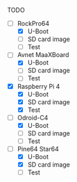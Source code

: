 TODO

* [ ] RockPro64
    * [x] U-Boot
    * [ ] SD card image
    * [ ] Test
* [ ] Avnet MaaXBoard
    * [x] U-Boot
    * [ ] SD card image
    * [ ] Test
* [x] Raspberry Pi 4
    * [x] U-Boot
    * [x] SD card image
    * [x] Test
* [ ] Odroid-C4
    * [x] U-Boot
    * [ ] SD card image
    * [ ] Test
* [ ] Pine64 Star64
    * [x] U-Boot
    * [x] SD card image
    * [ ] Test
